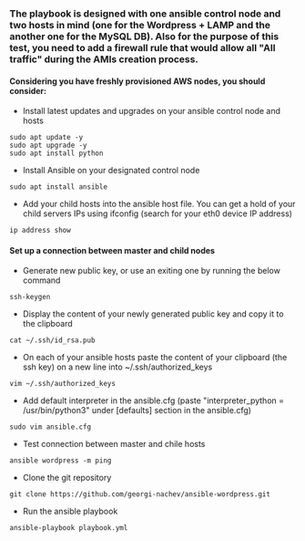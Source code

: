 ### The playbook is designed with one ansible control node and two hosts in mind (one for the Wordpress + LAMP and the another one for the MySQL DB). Also for the purpose of this test, you need to add a firewall rule that would allow all "All traffic" during the AMIs creation process.


#### Considering you have freshly provisioned AWS nodes, you should consider:

- Install latest updates and upgrades on your ansible control node and hosts
```shell
sudo apt update -y
sudo apt upgrade -y
sudo apt install python
```
- Install Ansible on your designated control node
```shell
sudo apt install ansible
```
- Add your child hosts into the ansible host file. You can get a hold of your child servers IPs using ifconfig (search for your eth0 device IP address)
```shell
ip address show
```
#### Set up a connection between master and child nodes

- Generate new public key, or use an exiting one by running the below command
 ```shell
 ssh-keygen
 ```
- Display the content of your newly generated public key and copy it to the clipboard
 ```shell
cat ~/.ssh/id_rsa.pub
```
- On each of your ansible hosts paste the content of your clipboard (the ssh key) on a new line into ~/.ssh/authorized_keys
```shell
vim ~/.ssh/authorized_keys
```
- Add default interpreter in the ansible.cfg (paste "interpreter_python = /usr/bin/python3" under [defaults] section in the ansible.cfg)
```shell
sudo vim ansible.cfg
```
- Test connection between master and chile hosts
```shell
ansible wordpress -m ping
```
- Clone the git repository
```shell
git clone https://github.com/georgi-nachev/ansible-wordpress.git
``` 
- Run the ansible playbook 
```shell
ansible-playbook playbook.yml
```

